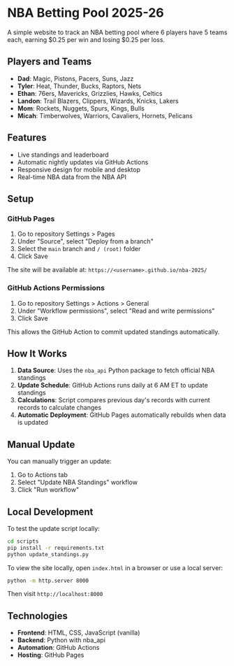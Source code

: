 # NBA Betting Pool 2025-26

A simple website to track an NBA betting pool where 6 players have 5 teams each, earning $0.25 per win and losing $0.25 per loss.

## Players and Teams

- **Dad**: Magic, Pistons, Pacers, Suns, Jazz
- **Tyler**: Heat, Thunder, Bucks, Raptors, Nets
- **Ethan**: 76ers, Mavericks, Grizzlies, Hawks, Celtics
- **Landon**: Trail Blazers, Clippers, Wizards, Knicks, Lakers
- **Mom**: Rockets, Nuggets, Spurs, Kings, Bulls
- **Micah**: Timberwolves, Warriors, Cavaliers, Hornets, Pelicans

## Features

- Live standings and leaderboard
- Automatic nightly updates via GitHub Actions
- Responsive design for mobile and desktop
- Real-time NBA data from the NBA API

## Setup

### GitHub Pages

1. Go to repository Settings > Pages
2. Under "Source", select "Deploy from a branch"
3. Select the `main` branch and `/ (root)` folder
4. Click Save

The site will be available at: `https://<username>.github.io/nba-2025/`

### GitHub Actions Permissions

1. Go to repository Settings > Actions > General
2. Under "Workflow permissions", select "Read and write permissions"
3. Click Save

This allows the GitHub Action to commit updated standings automatically.

## How It Works

1. **Data Source**: Uses the `nba_api` Python package to fetch official NBA standings
2. **Update Schedule**: GitHub Actions runs daily at 6 AM ET to update standings
3. **Calculations**: Script compares previous day's records with current records to calculate changes
4. **Automatic Deployment**: GitHub Pages automatically rebuilds when data is updated

## Manual Update

You can manually trigger an update:
1. Go to Actions tab
2. Select "Update NBA Standings" workflow
3. Click "Run workflow"

## Local Development

To test the update script locally:

```bash
cd scripts
pip install -r requirements.txt
python update_standings.py
```

To view the site locally, open `index.html` in a browser or use a local server:

```bash
python -m http.server 8000
```

Then visit `http://localhost:8000`

## Technologies

- **Frontend**: HTML, CSS, JavaScript (vanilla)
- **Backend**: Python with nba_api
- **Automation**: GitHub Actions
- **Hosting**: GitHub Pages
